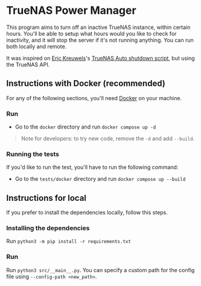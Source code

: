 # TrueNAS Power Manager

This program aims to turn off an inactive TrueNAS instance, within certain hours. You'll be able to setup what hours would you like to check for inactivity, and it will stop the server if it's not running anything. You can run both locally and remote.

It was inspired on [Eric Kreuwels](https://gist.github.com/erkr)'s [TrueNAS Auto shutdown script](https://gist.github.com/erkr/843b9c7c2b6fa511c09a5773029c32e0), but using the TrueNAS API.


## Instructions with Docker (recommended)

For any of the following sections, you'll need [Docker](https://docs.docker.com/get-docker/) on your machine.

### Run

- Go to the `docker` directory and run `docker compose up -d`

> Note for developers: to try new code, remove the `-d` and add `--build`.

### Running the tests

If you'd like to run the test, you'll have to run the following command:

- Go to the `tests/docker` directory and run `docker compose up --build`


## Instructions for local

If you prefer to install the dependencies locally, follow this steps.

### Installing the dependencies

Run `python3 -m pip install -r requirements.txt`

### Run

Run `python3 src/__main__.py`. You can specify a custom path for the config file using `--config-path <new_path>`.